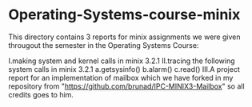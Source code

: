 # Operating-Systems-course-minix

This directory contains 3 reports for minix assignments we were given througout the semester in the Operating Systems Course:


I.making system and kernel calls in minix 3.2.1
II.tracing the following system calls in minix 3.2.1
    a.getsysinfo()
    b.alarm()
    c.read()
III.A project report for an implementation of mailbox which we have forked in my repository from "https://github.com/brunad/IPC-MINIX3-Mailbox"
  so all credits goes to him.
  
